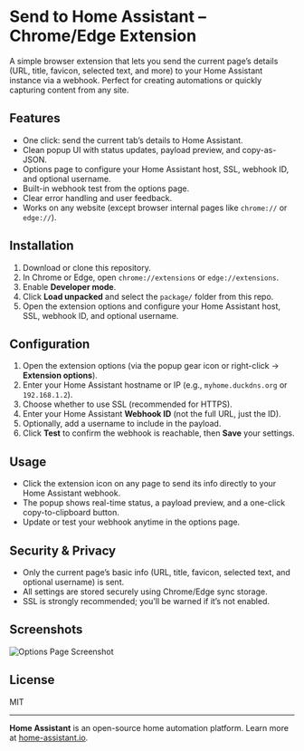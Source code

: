 # Send to Home Assistant – Chrome/Edge Extension  

A simple browser extension that lets you send the current page’s details (URL, title, favicon, selected text, and more) to your Home Assistant instance via a webhook. Perfect for creating automations or quickly capturing content from any site.  

## Features  

- One click: send the current tab’s details to Home Assistant.  
- Clean popup UI with status updates, payload preview, and copy-as-JSON.  
- Options page to configure your Home Assistant host, SSL, webhook ID, and optional username.  
- Built-in webhook test from the options page.  
- Clear error handling and user feedback.  
- Works on any website (except browser internal pages like `chrome://` or `edge://`).  

## Installation  

1. Download or clone this repository.  
2. In Chrome or Edge, open `chrome://extensions` or `edge://extensions`.  
3. Enable **Developer mode**.  
4. Click **Load unpacked** and select the `package/` folder from this repo.  
5. Open the extension options and configure your Home Assistant host, SSL, webhook ID, and optional username.  

## Configuration  

1. Open the extension options (via the popup gear icon or right-click → **Extension options**).  
2. Enter your Home Assistant hostname or IP (e.g., `myhome.duckdns.org` or `192.168.1.2`).  
3. Choose whether to use SSL (recommended for HTTPS).  
4. Enter your Home Assistant **Webhook ID** (not the full URL, just the ID).  
5. Optionally, add a username to include in the payload.  
6. Click **Test** to confirm the webhook is reachable, then **Save** your settings.  

## Usage  

- Click the extension icon on any page to send its info directly to your Home Assistant webhook.  
- The popup shows real-time status, a payload preview, and a one-click copy-to-clipboard button.  
- Update or test your webhook anytime in the options page.  

## Security & Privacy  

- Only the current page’s basic info (URL, title, favicon, selected text, and optional username) is sent.  
- All settings are stored securely using Chrome/Edge sync storage.  
- SSL is strongly recommended; you’ll be warned if it’s not enabled.  

## Screenshots  

![Options Page Screenshot](screenshot-options.png)  

## License  

MIT  

---  

**Home Assistant** is an open-source home automation platform. Learn more at [home-assistant.io](https://www.home-assistant.io/).  
